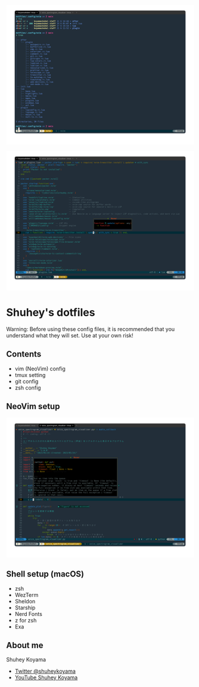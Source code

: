 ![zsh screenshot](./images/screenshot-2.png)

![Python coding screenshot](./images/screenshot-3.png)

# Shuhey's dotfiles

Warning: Before using these config files, it is recommended that you understand what they will set. Use at your own risk!

## Contents

- vim (NeoVim) config
- tmux setting
- git config
- zsh config

## NeoVim setup

![Lua coding screenshot](./images/screenshot-1.png)

## Shell setup (macOS)

- zsh
- WezTerm
- Sheldon
- Starship
- Nerd Fonts
- z for zsh
- Exa

## About me

Shuhey Koyama

- [Twitter @shuheykoyama](https://twitter.com/shuheykoyama)
- [YouTube Shuhey Koyama](https://www.youtube.com/channel/UCzPjLzS8qL26bRrBDp4iPyw)

